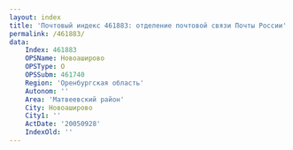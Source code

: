 ```yaml
---
layout: index
title: 'Почтовый индекс 461883: отделение почтовой связи Почты России'
permalink: /461883/
data:
    Index: 461883
    OPSName: Новоаширово
    OPSType: О
    OPSSubm: 461740
    Region: 'Оренбургская область'
    Autonom: ''
    Area: 'Матвеевский район'
    City: Новоаширово
    City1: ''
    ActDate: '20050928'
    IndexOld: ''
---
```

